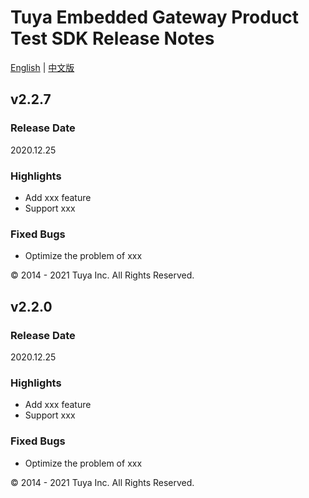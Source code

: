# Tuya Embedded Gateway Product Test SDK Release Notes

[English](CHANGELOG.md) | [中文版](CHANGELOG_cn.md)

## v2.2.7

### Release Date

2020.12.25

### Highlights

- Add xxx feature
- Support xxx

### Fixed Bugs

- Optimize the problem of xxx

<div>
        &copy; 2014 - 2021 Tuya Inc. All Rights Reserved.
</div>

## v2.2.0

### Release Date

2020.12.25

### Highlights

- Add xxx feature
- Support xxx

### Fixed Bugs

- Optimize the problem of xxx

<div>
        &copy; 2014 - 2021 Tuya Inc. All Rights Reserved.
</div>